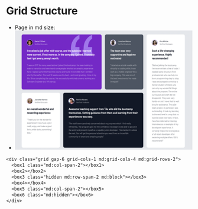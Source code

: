 # Grid Structure

- Page in md size:
- ![](./images/page_layout.png)

```
<div class="grid gap-6 grid-cols-1 md:grid-cols-4 md:grid-rows-2">
  <box1 class="md:col-span-2"></box1>
  <box2></box2>
  <box3 class="hidden md:row-span-2 md:block"></box3>
  <box4></box4>
  <box5 class="md:col-span-2"></box5>
  <box6 class="md:hidden"></box6>
</div>
```
